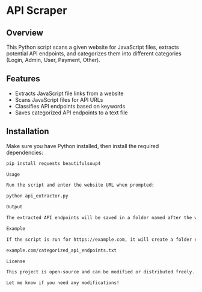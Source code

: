 # API Scraper  

## Overview  
This Python script scans a given website for JavaScript files, extracts potential API endpoints, and categorizes them into different categories (Login, Admin, User, Payment, Other).  

## Features  
- Extracts JavaScript file links from a website  
- Scans JavaScript files for API URLs  
- Classifies API endpoints based on keywords  
- Saves categorized API endpoints to a text file  

## Installation  
Make sure you have Python installed, then install the required dependencies:  

```bash
pip install requests beautifulsoup4

Usage

Run the script and enter the website URL when prompted:

python api_extractor.py

Output

The extracted API endpoints will be saved in a folder named after the website’s domain, inside a file called categorized_api_endpoints.txt.

Example

If the script is run for https://example.com, it will create a folder example.com/ with the categorized API endpoints saved in:

example.com/categorized_api_endpoints.txt

License

This project is open-source and can be modified or distributed freely.

Let me know if you need any modifications!

